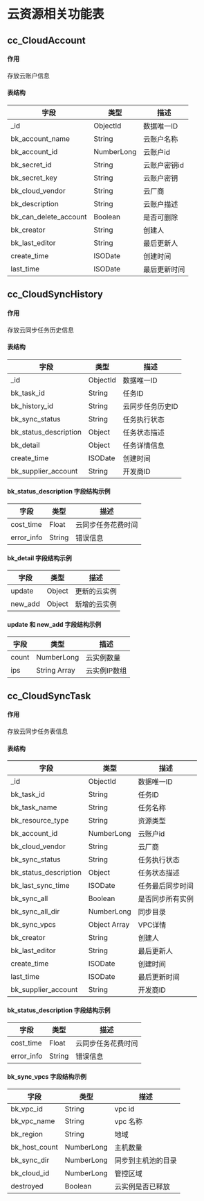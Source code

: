 # 云资源相关功能表

## cc_CloudAccount

#### 作用

存放云账户信息

#### 表结构

| 字段                    | 类型         | 描述      |
|-----------------------|------------|---------|
| _id                   | ObjectId   | 数据唯一ID  |
| bk_account_name       | String     | 云账户名称   |
| bk_account_id         | NumberLong | 云账户id   |
| bk_secret_id          | String     | 云账户密钥id |
| bk_secret_key         | String     | 云账户密钥   |
| bk_cloud_vendor       | String     | 云厂商     |
| bk_description        | String     | 云账户描述   |
| bk_can_delete_account | Boolean    | 是否可删除   |
| bk_creator            | String     | 创建人     |
| bk_last_editor        | String     | 最后更新人   |
| create_time           | ISODate    | 创建时间    |
| last_time             | ISODate    | 最后更新时间  |

## cc_CloudSyncHistory

#### 作用

存放云同步任务历史信息

#### 表结构

| 字段                    | 类型       | 描述        |
|-----------------------|----------|-----------|
| _id                   | ObjectId | 数据唯一ID    |
| bk_task_id            | String   | 任务ID      |
| bk_history_id         | String   | 云同步任务历史ID |
| bk_sync_status        | String   | 任务执行状态    |
| bk_status_description | Object   | 任务状态描述    |
| bk_detail             | Object   | 任务详情信息    |
| create_time           | ISODate  | 创建时间      |
| bk_supplier_account   | String   | 开发商ID     |

#### bk_status_description 字段结构示例

| 字段         | 类型     | 描述        |
|------------|--------|-----------|
| cost_time  | Float  | 云同步任务花费时间 |
| error_info | String | 错误信息      |

#### bk_detail 字段结构示例

| 字段      | 类型     | 描述     |
|---------|--------|--------|
| update  | Object | 更新的云实例 |
| new_add | Object | 新增的云实例 |

#### update 和 new_add 字段结构示例

| 字段    | 类型           | 描述      |
|-------|--------------|---------|
| count | NumberLong   | 云实例数量   |
| ips   | String Array | 云实例IP数组 |

## cc_CloudSyncTask

#### 作用

存放云同步任务表信息

#### 表结构

| 字段                    | 类型           | 描述       |
|-----------------------|--------------|----------|
| _id                   | ObjectId     | 数据唯一ID   |
| bk_task_id            | String       | 任务ID     |
| bk_task_name          | String       | 任务名称     |
| bk_resource_type      | String       | 资源类型     |
| bk_account_id         | NumberLong   | 云账户id    |
| bk_cloud_vendor       | String       | 云厂商      |
| bk_sync_status        | String       | 任务执行状态   |
| bk_status_description | Object       | 任务状态描述   |
| bk_last_sync_time     | ISODate      | 任务最后同步时间 |
| bk_sync_all           | Boolean      | 是否同步所有实例 |
| bk_sync_all_dir       | NumberLong   | 同步目录     |
| bk_sync_vpcs          | Object Array | VPC详情    |
| bk_creator            | String       | 创建人      |
| bk_last_editor        | String       | 最后更新人    |
| create_time           | ISODate      | 创建时间     |
| last_time             | ISODate      | 最后更新时间   |
| bk_supplier_account   | String       | 开发商ID    |

#### bk_status_description 字段结构示例

| 字段         | 类型     | 描述        |
|------------|--------|-----------|
| cost_time  | Float  | 云同步任务花费时间 |
| error_info | String | 错误信息      |

#### bk_sync_vpcs 字段结构示例

| 字段            | 类型         | 描述        |
|---------------|------------|-----------|
| bk_vpc_id     | String     | vpc id    |
| bk_vpc_name   | String     | vpc 名称    |
| bk_region     | String     | 地域        |
| bk_host_count | NumberLong | 主机数量      |
| bk_sync_dir   | NumberLong | 同步到主机池的目录 |
| bk_cloud_id   | NumberLong | 管控区域      |
| destroyed     | Boolean    | 云实例是否已释放  |